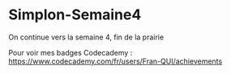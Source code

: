 # Simplon-Semaine4
On continue vers la semaine 4, fin de la prairie

Pour voir mes badges Codecademy : https://www.codecademy.com/fr/users/Fran-QUI/achievements
